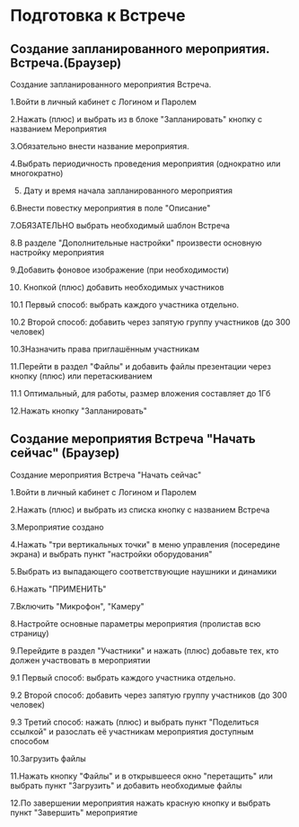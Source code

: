 # Подготовка к Встрече

## Создание запланированного мероприятия. Встреча.(Браузер)

Создание запланированного мероприятия Встреча.

1.Войти в личный кабинет с Логином и Паролем

2.Нажать (плюс) и выбрать из в блоке "Запланировать" кнопку с названием Мероприятия

3.Обязательно внести название мероприятия.

4.Выбрать периодичность проведения мероприятия (однократно или многократно)

5. Дату и время начала запланированного мероприятия

6.Внести повестку мероприятия в поле "Описание"

7.ОБЯЗАТЕЛЬНО выбрать необходимый шаблон Встреча

8.В разделе "Дополнительные настройки" произвести основную настройку мероприятия

9.Добавить фоновое изображение (при необходимости)

10. Кнопкой (плюс) добавить необходимых участников

10.1 Первый способ: выбрать каждого участника отдельно.

10.2 Второй способ: добавить через запятую группу участников (до 300 человек)

10.3Назначить права приглашённым участникам

11.Перейти в раздел "Файлы" и добавить файлы презентации через кнопку (плюс) или перетаскиванием

11.1 Оптимальный, для работы, размер вложения составляет до 1Гб

12.Нажать кнопку "Запланировать"

## Создание мероприятия Встреча "Начать сейчас" (Браузер)

Создание мероприятия Встреча "Начать сейчас"

1.Войти в личный кабинет с Логином и Паролем

2.Нажать (плюс) и выбрать из списка кнопку с названием Встреча

3.Мероприятие создано

4.Нажать "три вертикальных точки" в меню управления (посередине экрана) и выбрать пункт "настройки оборудования"

5.Выбрать из выпадающего соответствующие наушники и динамики

6.Нажать "ПРИМЕНИТЬ"

7.Включить "Микрофон", "Камеру"

8.Настройте основные параметры мероприятия (пролистав всю страницу)

9.Перейдите в раздел "Участники" и нажать (плюс) добавьте тех, кто должен участвовать в мероприятии

9.1 Первый способ: выбрать каждого участника отдельно.

9.2 Второй способ: добавить через запятую группу участников (до 300 человек)

9.3 Третий способ: нажать (плюс) и выбрать пункт "Поделиться ссылкой" и разослать её участникам мероприятия доступным способом

10.Загрузить файлы

11.Нажать кнопку "Файлы" и в открывшееся окно "перетащить" или выбрать пункт "Загрузить" и добавить необходимые файлы

12.По завершении мероприятия нажать красную кнопку и выбрать пункт "Завершить" мероприятие
